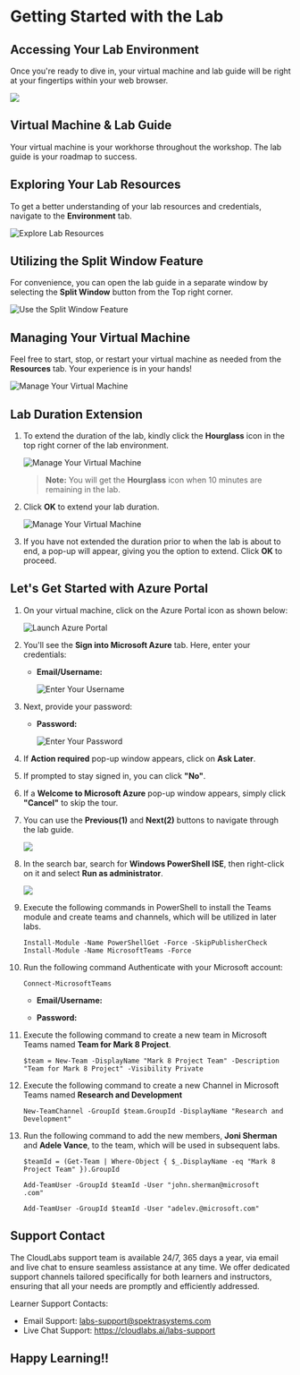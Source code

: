# Getting Started with the Lab

## Accessing Your Lab Environment

Once you're ready to dive in, your virtual machine and lab guide will be right at your fingertips within your web browser.

![](../media/labguide-1.png)

## Virtual Machine & Lab Guide

Your virtual machine is your workhorse throughout the workshop. The lab guide is your roadmap to success.

## Exploring Your Lab Resources

To get a better understanding of your lab resources and credentials, navigate to the **Environment** tab.

![Explore Lab Resources](../media/env-1.png)

## Utilizing the Split Window Feature

For convenience, you can open the lab guide in a separate window by selecting the **Split Window** button from the Top right corner.

![Use the Split Window Feature](../media/spl.png)

## Managing Your Virtual Machine

Feel free to start, stop, or restart your virtual machine as needed from the **Resources** tab. Your experience is in your hands!

![Manage Your Virtual Machine](../media/res.png)

## Lab Duration Extension

1. To extend the duration of the lab, kindly click the **Hourglass** icon in the top right corner of the lab environment.

   ![Manage Your Virtual Machine](../media/gext.png)

   > **Note:** You will get the **Hourglass** icon when 10 minutes are remaining in the lab.

2. Click **OK** to extend your lab duration.

   ![Manage Your Virtual Machine](../media/gext2.png)

3. If you have not extended the duration prior to when the lab is about to end, a pop-up will appear, giving you the option to extend. Click **OK** to proceed.

## Let's Get Started with Azure Portal

1. On your virtual machine, click on the Azure Portal icon as shown below:

   ![Launch Azure Portal](<../media/lc-image(1).png>)

1. You'll see the **Sign into Microsoft Azure** tab. Here, enter your credentials:

   - **Email/Username:** <inject key="AzureAdUserEmail"></inject>

     ![Enter Your Username](../media/lc-image-1.png)

1. Next, provide your password:

   - **Password:** <inject key="AzureAdUserPassword"></inject>

     ![Enter Your Password](../media/lc-image-2.png)

1. If **Action required** pop-up window appears, click on **Ask Later**.

1. If prompted to stay signed in, you can click **"No"**.

1. If a **Welcome to Microsoft Azure** pop-up window appears, simply click **"Cancel"** to skip the tour.

1. You can use the **Previous(1)** and **Next(2)** buttons to navigate through the lab guide.

   ![](<../media/lc-image(3)-1.png>)

1. In the search bar, search for **Windows PowerShell ISE**, then right-click on it and select **Run as administrator**.

   ![](../media/powershell.png)

1. Execute the following commands in PowerShell to install the Teams module and create teams and channels, which will be utilized in later labs.

   ```
   Install-Module -Name PowerShellGet -Force -SkipPublisherCheck
   Install-Module -Name MicrosoftTeams -Force

   ```
1. Run the following command Authenticate with your Microsoft account:

   ```
   Connect-MicrosoftTeams
   ```

   - **Email/Username:** <inject key="AzureAdUserEmail"></inject>

   - **Password:** <inject key="AzureAdUserPassword"></inject>

1. Execute the following command to create a new team in Microsoft Teams named **Team for Mark 8 Project**.

   ```
   $team = New-Team -DisplayName "Mark 8 Project Team" -Description "Team for Mark 8 Project" -Visibility Private
   ```
1. Execute the following command to create a new
   Channel in Microsoft Teams named **Research and Development**

   ```
   New-TeamChannel -GroupId $team.GroupId -DisplayName "Research and Development"
   ```
1. Run the following command to add the new members, **Joni Sherman** and **Adele Vance**, to the team, which will be used in subsequent labs.

   ```
   $teamId = (Get-Team | Where-Object { $_.DisplayName -eq "Mark 8 Project Team" }).GroupId

   Add-TeamUser -GroupId $teamId -User "john.sherman@microsoft
   .com"

   Add-TeamUser -GroupId $teamId -User "adelev.@microsoft.com"
   ```

## Support Contact

The CloudLabs support team is available 24/7, 365 days a year, via email and live chat to ensure seamless assistance at any time. We offer dedicated support channels tailored specifically for both learners and instructors, ensuring that all your needs are promptly and efficiently addressed.

Learner Support Contacts:

- Email Support: labs-support@spektrasystems.com
- Live Chat Support: https://cloudlabs.ai/labs-support

## Happy Learning!!
